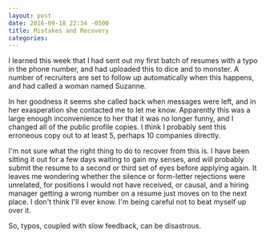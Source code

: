 ```yaml
---
layout: post
date: 2016-09-18 22:34 -0500
title: Mistakes and Recovery
categories: 
---
```

I learned this week that I had sent out my first batch of resumes
with a typo in the phone number, and had uploaded this to dice and
to monster. A number of recruiters are set to follow up automatically
when this happens, and had called a woman named Suzanne.

In her goodness it seems she called back when messages were left, and in
her exasperation she contacted me to let me know. Apparently this was
a large enough inconvenience to her that it was no longer funny, and I changed
all of the public profile copies. I think I probably sent this erroneous copy out
to at least 5, perhaps 10 companies directly.

I'm not sure what the right thing to do to recover from this is. I have been sitting
it out for a few days waiting to gain my senses, and will probably submit the resume
to a second or third set of eyes before applying again.
It leaves me wondering whether the silence or form-letter rejections
were unrelated, for positions I would not have received,
or causal, and a hiring manager getting a wrong number on a resume just moves on
to the next place. I don't think I'll ever know.
I'm being careful not to beat myself up over it.

So, typos, coupled with slow feedback, can be disastrous. 
